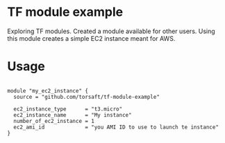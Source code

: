 # TF module example 
Exploring TF modules. Created a module available for other users. Using this module creates a simple EC2 instance meant for AWS. 

# Usage 

~~~

module "my_ec2_instance" {
  source = "github.com/torsaft/tf-module-example"

  ec2_instance_type      = "t3.micro"
  ec2_instance_name      = "My instance"
  number_of_ec2_instance = 1
  ec2_ami_id             = "you AMI ID to use to launch te instance"
}
~~~
